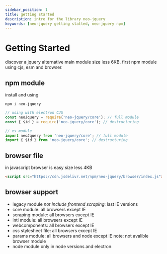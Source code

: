 ```yaml
---
sidebar_position: 1
title: getting started
description: intro for the library neo-jquery
keywords: [neo-jquery getting statted, neo-jquery npm]
---
```


# Getting Started

discover a jquery alternative main module size less 6KB. first npm module using cjs, esm and browser.

## npm module

install  and using

```shell
npm i neo-jquery
```

``` js
// using with electron CJS
const neoJquery = require('neo-jquery/core'); // full module
const { $id } = require('neo-jquery/core'); // destructuring

// es module
import neoJquery from 'neo-jquery/core'; // full module
import { $id } from 'neo-jquery/core'; // destructuring
```

## browser file

in javascript browser is easy size less 4KB

``` html
<script src="https://cdn.jsdelivr.net/npm/neo-jquery/browser/index.js"></script>
```

## browser support

- legacy module *not include frontend scraping*: last IE versions
- core module: all browsers except IE
- scraping module: all browsers except IE
- intl module: all browsers except IE
- webcomponents: all browsers except IE
- css stylesheet file: all browsers except IE
- params module: all browsers and node except IE note: not avalible browser module
- node module only in node versions and electron
